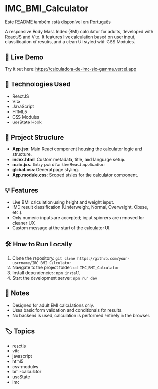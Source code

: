 <h1>IMC_BMI_Calculator</h1>
<p>
  Este README também está disponível em <a href="./README.pt-br.md">Português</a>
</p>
<p>
  A responsive Body Mass Index (BMI) calculator for adults, developed with ReactJS and Vite. It features live calculation based on user input, classification of results, and a clean UI styled with CSS Modules.
</p>
<h2>🔗 Live Demo</h2>
<p>
  Try it out here: <a href="https://calculadora-de-imc-six-gamma.vercel.app" target="_blank">https://calculadora-de-imc-six-gamma.vercel.app</a>
</p>
<h2>🚀 Technologies Used</h2>
<ul>
  <li>ReactJS</li>
  <li>Vite</li>
  <li>JavaScript</li>
  <li>HTML5</li>
  <li>CSS Modules</li>
  <li>useState Hook</li>
</ul>
<h2>📁 Project Structure</h2>
<ul>
  <li><strong>App.jsx</strong>: Main React component housing the calculator logic and structure.</li>
  <li><strong>index.html</strong>: Custom metadata, title, and language setup.</li>
  <li><strong>main.jsx</strong>: Entry point for the React application.</li>
  <li><strong>global.css</strong>: General page styling.</li>
  <li><strong>App.module.css</strong>: Scoped styles for the calculator component.</li>
</ul>
<h2>💡 Features</h2>
<ul>
  <li>Live BMI calculation using height and weight input.</li>
  <li>IMC result classification (Underweight, Normal, Overweight, Obese, etc.).</li>
  <li>Only numeric inputs are accepted; input spinners are removed for cleaner UX.</li>
  <li>Custom message at the start of the calculator UI.</li>
</ul>
<h2>🛠️ How to Run Locally</h2>
<ol>
  <li>Clone the repository: <code>git clone https://github.com/your-username/IMC_BMI_Calculator</code></li>
  <li>Navigate to the project folder: <code>cd IMC_BMI_Calculator</code></li>
  <li>Install dependencies: <code>npm install</code></li>
  <li>Start the development server: <code>npm run dev</code></li>
</ol>
<h2>📌 Notes</h2>
<ul>
  <li>Designed for adult BMI calculations only.</li>
  <li>Uses basic form validation and conditionals for results.</li>
  <li>No backend is used; calculation is performed entirely in the browser.</li>
</ul>
<h2>🏷️ Topics</h2>
<ul>
  <li>reactjs</li>
  <li>vite</li>
  <li>javascript</li>
  <li>html5</li>
  <li>css-modules</li>
  <li>bmi-calculator</li>
  <li>useState</li>
  <li>imc</li>
</ul>
